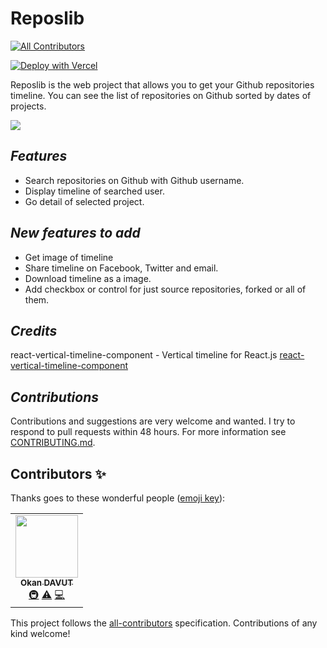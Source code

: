 # Reposlib


<!-- ALL-CONTRIBUTORS-BADGE:START - Do not remove or modify this section -->
[![All Contributors](https://img.shields.io/badge/all_contributors-1-orange.svg?style=flat-square)](#contributors-)
<!-- ALL-CONTRIBUTORS-BADGE:END -->

[![Deploy with Vercel](https://vercel.com/button)](https://vercel.com/new/git/external?repository-url=https://github.com/okandavut/reposlib)



Reposlib is the web project that allows you to get your Github repositories timeline. You can see the list of repositories on Github sorted by dates of projects.

![](/reposlib-ad.gif)


## *Features*

-   Search repositories on Github with Github username.
-   Display timeline of searched user.
-   Go detail of selected project.

## *New features to add*

 - Get image of timeline
 - Share timeline on Facebook, Twitter and email.
 - Download timeline as a image.
 - Add checkbox or control for just source repositories, forked or all of them.
 
 
## *Credits*

react-vertical-timeline-component - Vertical timeline for React.js [react-vertical-timeline-component](https://www.npmjs.com/package/react-vertical-timeline-component) 
    


## *Contributions*
Contributions and suggestions are very welcome and wanted. I try to respond to pull requests within 48 hours. For more information see [CONTRIBUTING.md](https://github.com/okandavut/Reposlib/blob/master/CONTRIBUTING.md).

## Contributors ✨

Thanks goes to these wonderful people ([emoji key](https://allcontributors.org/docs/en/emoji-key)):

<!-- ALL-CONTRIBUTORS-LIST:START - Do not remove or modify this section -->
<!-- prettier-ignore-start -->
<!-- markdownlint-disable -->
<table>
  <tr>
    <td align="center"><a href="https://medium.com/@okandavut"><img src="https://avatars3.githubusercontent.com/u/10600157?v=4" width="100px;" alt=""/><br /><sub><b>Okan DAVUT</b></sub></a><br /><a href="#infra-okandavut" title="Infrastructure (Hosting, Build-Tools, etc)">🚇</a> <a href="https://github.com/okandavut/Reposlib/commits?author=okandavut" title="Tests">⚠️</a> <a href="https://github.com/okandavut/Reposlib/commits?author=okandavut" title="Code">💻</a></td>
  </tr>
</table>

<!-- markdownlint-enable -->
<!-- prettier-ignore-end -->
<!-- ALL-CONTRIBUTORS-LIST:END -->

This project follows the [all-contributors](https://github.com/all-contributors/all-contributors) specification. Contributions of any kind welcome!
